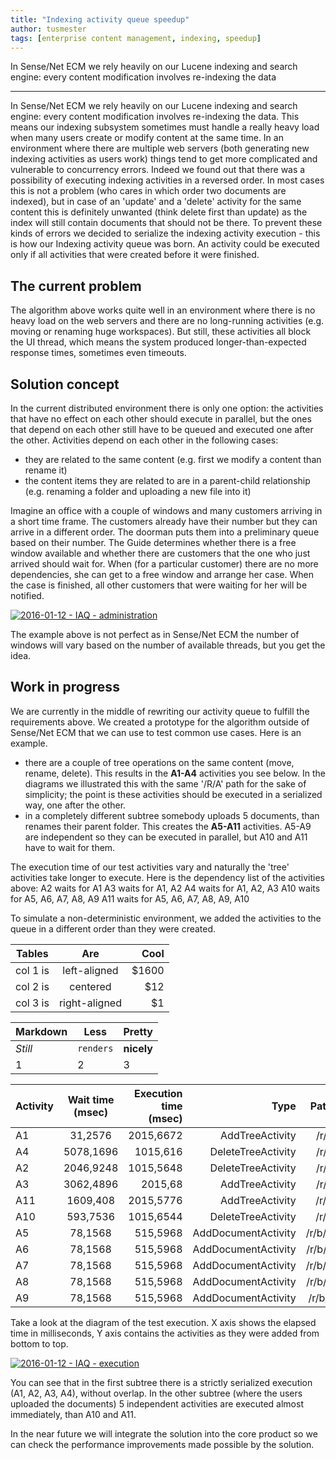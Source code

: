 ```yaml
---
title: "Indexing activity queue speedup"
author: tusmester
tags: [enterprise content management, indexing, speedup]
---
```


In Sense/Net ECM we rely heavily on our Lucene indexing and search engine: every content modification involves re-indexing the data

---

In Sense/Net ECM we rely heavily on our Lucene indexing and search engine: every content modification involves re-indexing the data. This means our indexing subsystem sometimes must handle a really heavy load when many users create or modify content at the same time.
In an environment where there are multiple web servers (both generating new indexing activities as users work) things tend to get more complicated and vulnerable to concurrency errors. Indeed we found out that there was a possibility of executing indexing activities in a reversed order. In most cases this is not a problem (who cares in which order two documents are indexed), but in case of an 'update' and a 'delete' activity for the same content this is definitely unwanted (think delete first than update) as the index will still contain documents that should not be there.
To prevent these kinds of errors we decided to serialize the indexing activity execution - this is how our Indexing activity queue was born. An activity could be executed only if all activities that were created before it were finished.

## The current problem

The algorithm above works quite well in an environment where there is no heavy load on the web servers and there are no long-running activities (e.g. moving or renaming huge workspaces). But still, these activities all block the UI thread, which means the system produced longer-than-expected response times, sometimes even timeouts.

## Solution concept

In the current distributed environment there is only one option: the activities that have no effect on each other should execute in parallel, but the ones that depend on each other still have to be queued and executed one after the other.
Activities depend on each other in the following cases:

-   they are related to the same content (e.g. first we modify a content than rename it)
-   the content items they are related to are in a parent-child relationship (e.g. renaming a folder and uploading a new file into it)

Imagine an office with a couple of windows and many customers arriving in a short time frame. The customers already have their number but they can arrive in a different order. The doorman puts them into a preliminary queue based on their number. The Guide determines whether there is a free window available and whether there are customers that the one who just arrived should wait for. When (for a particular customer) there are no more dependencies, she can get to a free window and arrange her case. When the case is finished, all other customers that were waiting for her will be notified.

[![2016-01-12 - IAQ - administration](../../image.axd?picture "2016-01-12 - IAQ - administration")](../../image.axd?picture)

The example above is not perfect as in Sense/Net ECM the number of windows will vary based on the number of available threads, but you get the idea.

## Work in progress

We are currently in the middle of rewriting our activity queue to fulfill the requirements above. We created a prototype for the algorithm outside of Sense/Net ECM that we can use to test common use cases. Here is an example.


-   there are a couple of tree operations on the same content (move, rename, delete). This results in the **A1-A4** activities you see below. In the diagrams we illustrated this with the same '/R/A' path for the sake of simplicity; the point is these activities should be executed in a serialized way, one after the other.
-   in a completely different subtree somebody uploads 5 documents, than renames their parent folder. This creates the **A5-A11** activities. A5-A9 are independent so they can be executed in parallel, but A10 and A11 have to wait for them.

The execution time of our test activities vary and naturally the 'tree' activities take longer to execute. Here is the dependency list of the activities above:
A2 waits for A1
A3 waits for A1, A2
A4 waits for A1, A2, A3
A10 waits for A5, A6, A7, A8, A9
A11 waits for A5, A6, A7, A8, A9, A10

To simulate a non-deterministic environment, we added the activities to the queue in a different order than they were created.

 | Tables   |      Are      |  Cool |
 |----------|:-------------:|------:|
 | col 1 is |  left-aligned | $1600 |
 | col 2 is |    centered   |   $12 |
 | col 3 is | right-aligned |    $1 |
 
 Markdown | Less | Pretty
--- | --- | ---
*Still* | `renders` | **nicely**
1 | 2 | 3

| Activity | Wait time (msec) | Execution time (msec) | Type | Path |
|-|:-:|-:|-:|-:|
| A1 | 31,2576 | 2015,6672 | AddTreeActivity | /r/a |
| A4 | 5078,1696 | 1015,616 | DeleteTreeActivity | /r/a |
| A2 | 2046,9248 | 1015,5648 | DeleteTreeActivity | /r/a |
| A3 | 3062,4896 | 2015,68 | AddTreeActivity | /r/a |
| A11 | 1609,408 | 2015,5776 | AddTreeActivity | /r/b |
| A10 | 593,7536 | 1015,6544 | DeleteTreeActivity | /r/b |
| A5 | 78,1568 | 515,5968 | AddDocumentActivity | /r/b/b |
| A6 | 78,1568 | 515,5968 | AddDocumentActivity | /r/b/c |
| A7 | 78,1568 | 515,5968 | AddDocumentActivity | /r/b/d |
| A8 | 78,1568 | 515,5968 | AddDocumentActivity | /r/b/e |
| A9 | 78,1568 | 515,5968 | AddDocumentActivity | /r/b/f |

   
Take a look at the diagram of the test execution. X axis shows the elapsed time in milliseconds, Y axis contains the activities as they were added from bottom to top.

[![2016-01-12 - IAQ - execution](../../image.axd?picture "2016-01-12 - IAQ - execution")](../../image.axd?picture)

You can see that in the first subtree there is a strictly serialized execution (A1, A2, A3, A4), without overlap. In the other subtree (where the users uploaded the documents) 5 independent activities are executed almost immediately, than A10 and A11.

In the near future we will integrate the solution into the core product so we can check the performance improvements made possible by the solution.

